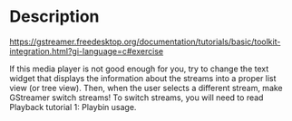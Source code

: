 # Description

https://gstreamer.freedesktop.org/documentation/tutorials/basic/toolkit-integration.html?gi-language=c#exercise

If this media player is not good enough for you, try to change the text widget that displays the information about the streams into a proper list view (or tree view). Then, when the user selects a different stream, make GStreamer switch streams! To switch streams, you will need to read Playback tutorial 1: Playbin usage.